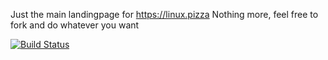 Just the main landingpage for https://linux.pizza
Nothing more, feel free to fork and do whatever you want


[![Build Status](https://drone.selea.se/api/badges/jonathan/lp-landingpage/status.svg)](https://drone.selea.se/jonathan/lp-landingpage)

